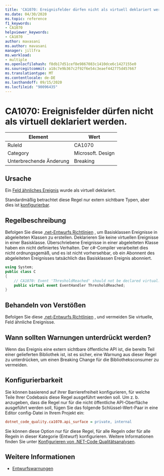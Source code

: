 ```yaml
---
title: 'CA1070: Ereignisfelder dürfen nicht als virtuell deklariert werden.'
ms.date: 04/30/2020
ms.topic: reference
f1_keywords:
- CA1070
helpviewer_keywords:
- CA1070
author: mavasani
ms.author: mavasani
manager: jillfra
ms.workload:
- multiple
ms.openlocfilehash: f8db17d51cef8e9867083c1410dce6c1427155e0
ms.sourcegitcommit: a18c7e9b367c2f92f6e54c3eaef442775d457667
ms.translationtype: MT
ms.contentlocale: de-DE
ms.lasthandoff: 09/15/2020
ms.locfileid: "90096435"
---
```

# <a name="ca1070-do-not-declare-event-fields-as-virtual"></a>CA1070: Ereignisfelder dürfen nicht als virtuell deklariert werden.

|Element|Wert|
|-|-|
|RuleId|CA1070|
|Category|Microsoft. Design|
|Unterbrechende Änderung|Breaking|

## <a name="cause"></a>Ursache

Ein [Feld ähnliches Ereignis](/dotnet/csharp/language-reference/language-specification/classes#field-like-events) wurde als virtuell deklariert.

Standardmäßig betrachtet diese Regel nur extern sichtbare Typen, aber dies ist [konfigurierbar](#configurability).

## <a name="rule-description"></a>Regelbeschreibung

Befolgen Sie diese [.net-Entwurfs Richtlinien](/dotnet/csharp/programming-guide/events/how-to-raise-base-class-events-in-derived-classes) , um Basisklassen Ereignisse in abgeleiteten Klassen zu erstellen. Deklarieren Sie keine virtuellen Ereignisse in einer Basisklasse. Überschriebene Ereignisse in einer abgeleiteten Klasse haben ein nicht definiertes Verhalten. Der c#-Compiler verarbeitet dies nicht ordnungsgemäß, und es ist nicht vorhersehbar, ob ein Abonnent des abgeleiteten Ereignisses tatsächlich das Basisklassen Ereignis abonniert.

```csharp
using System;
public class C
{
    // CA1070: Event 'ThresholdReached' should not be declared virtual.
    public virtual event EventHandler ThresholdReached;
}
```

## <a name="how-to-fix-violations"></a>Behandeln von Verstößen

Befolgen Sie diese [.net-Entwurfs Richtlinien](/dotnet/csharp/programming-guide/events/how-to-raise-base-class-events-in-derived-classes) , und vermeiden Sie virtuelle, Feld ähnliche Ereignisse.

## <a name="when-to-suppress-warnings"></a>Wann sollten Warnungen unterdrückt werden?

Wenn das Ereignis eine extern sichtbare öffentliche API ist, die bereits Teil einer gelieferten Bibliothek ist, ist es sicher, eine Warnung aus dieser Regel zu unterdrücken, um einen Breaking Change für die Bibliotheksconsumer zu vermeiden.

## <a name="configurability"></a>Konfigurierbarkeit

Sie können basierend auf ihrer Barrierefreiheit konfigurieren, für welche Teile Ihrer Codebasis diese Regel ausgeführt werden soll. Um z. b. anzugeben, dass die Regel nur für die nicht öffentliche API-Oberfläche ausgeführt werden soll, fügen Sie das folgende Schlüssel-Wert-Paar in eine Editor config-Datei in Ihrem Projekt ein:

```ini
dotnet_code_quality.ca1070.api_surface = private, internal
```

Sie können diese Option nur für diese Regel, für alle Regeln oder für alle Regeln in dieser Kategorie (Entwurf) konfigurieren. Weitere Informationen finden Sie unter [Konfigurieren von .NET-Code Qualitätsanalysen](configure-fxcop-analyzers.md).

## <a name="see-also"></a>Weitere Informationen

- [Entwurfswarnungen](design-warnings.md)
